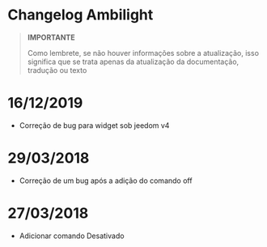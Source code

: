 # Changelog Ambilight

>**IMPORTANTE**
>
>Como lembrete, se não houver informações sobre a atualização, isso significa que se trata apenas da atualização da documentação, tradução ou texto

# 16/12/2019

- Correção de bug para widget sob jeedom v4

# 29/03/2018

- Correção de um bug após a adição do comando off

# 27/03/2018

- Adicionar comando Desativado
